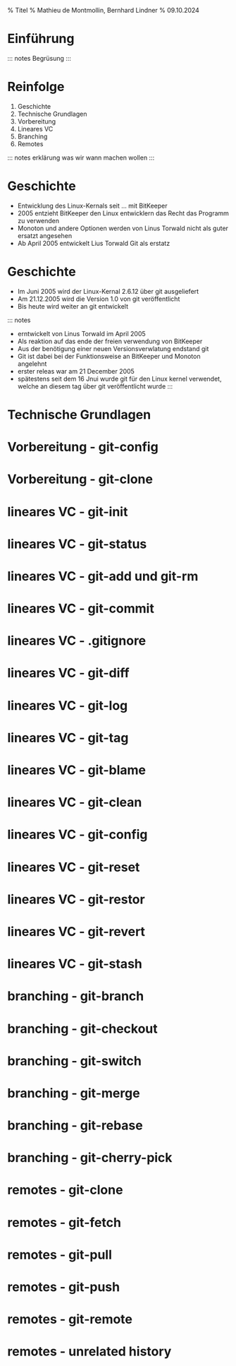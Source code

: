% Titel
% Mathieu de Montmollin, Bernhard Lindner
% 09.10.2024

# Einführung

::: notes
Begrüsung
:::
# Reinfolge
1. Geschichte
2. Technische Grundlagen
3. Vorbereitung
4. Lineares VC
5. Branching
6. Remotes

::: notes
erklärung was wir wann machen wollen
:::
# Geschichte
* Entwicklung des Linux-Kernals seit ... mit BitKeeper
* 2005 entzieht BitKeeper den Linux entwicklern das Recht das Programm zu verwenden
* Monoton und andere Optionen werden von Linus Torwald nicht als guter ersatzt angesehen
* Ab April 2005 entwickelt Lius Torwald Git als erstatz

# Geschichte
* Im Juni 2005 wird der Linux-Kernal 2.6.12 über git ausgeliefert
* Am 21.12.2005 wird die Version 1.0 von git veröffentlicht
* Bis heute wird weiter an git entwickelt

::: notes
* erntwickelt von Linus Torwald im April 2005
* Als reaktion auf das ende der freien verwendung von BitKeeper
* Aus der benötigung einer neuen Versionsverwlatung endstand git
* Git ist dabei bei der Funktionsweise an BitKeeper und Monoton angelehnt
* erster releas war am 21 December 2005
* spätestens seit dem 16 Jnui wurde git für den Linux kernel verwendet, welche an diesem tag über git veröffentlicht wurde
:::

# Technische Grundlagen

# Vorbereitung - git-config
# Vorbereitung - git-clone
<!-- essentials -->
# lineares VC - git-init
# lineares VC - git-status
# lineares VC - git-add und git-rm
# lineares VC - git-commit
# lineares VC - .gitignore
# lineares VC - git-diff
# lineares VC - git-log
<!-- Nützlich -->
# lineares VC - git-tag
# lineares VC - git-blame
# lineares VC - git-clean
# lineares VC - git-config
<!-- undo -->
# lineares VC - git-reset
# lineares VC - git-restor
# lineares VC - git-revert
<!-- stash -->
# lineares VC - git-stash

# branching - git-branch
# branching - git-checkout
# branching - git-switch
# branching - git-merge
# branching - git-rebase
# branching - git-cherry-pick

# remotes - git-clone
# remotes - git-fetch
# remotes - git-pull
# remotes - git-push
# remotes - git-remote
# remotes - unrelated history
